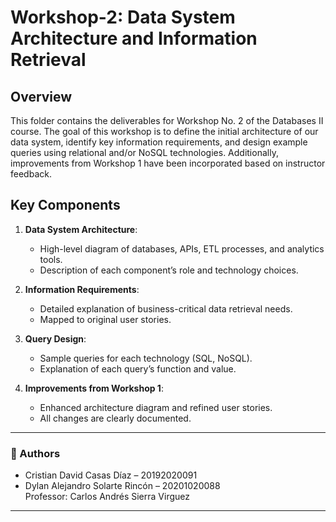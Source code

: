 # Workshop-2: Data System Architecture and Information Retrieval

## Overview

This folder contains the deliverables for Workshop No. 2 of the Databases II course. The goal of this workshop is to define the initial architecture of our data system, identify key information requirements, and design example queries using relational and/or NoSQL technologies. Additionally, improvements from Workshop 1 have been incorporated based on instructor feedback.

## Key Components

1. **Data System Architecture**:

   - High-level diagram of databases, APIs, ETL processes, and analytics tools.
   - Description of each component’s role and technology choices.

2. **Information Requirements**:

   - Detailed explanation of business-critical data retrieval needs.
   - Mapped to original user stories.

3. **Query Design**:

   - Sample queries for each technology (SQL, NoSQL).
   - Explanation of each query’s function and value.

4. **Improvements from Workshop 1**:
   - Enhanced architecture diagram and refined user stories.
   - All changes are clearly documented.

---

### 👥 Authors

- Cristian David Casas Díaz – 20192020091
- Dylan Alejandro Solarte Rincón – 20201020088  
  Professor: Carlos Andrés Sierra Virguez

---
